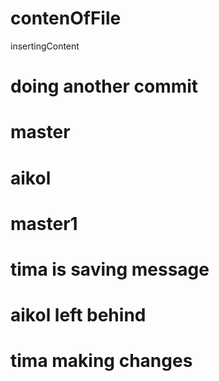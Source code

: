 # contenOfFile 
insertingContent
# doing another commit
# master
# aikol
# master1
# tima is saving message
# aikol left behind
# tima making changes
